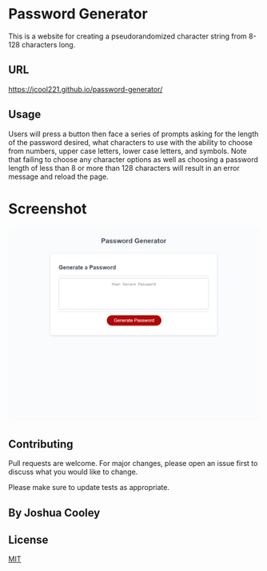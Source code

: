 # Password Generator

This is a website for creating a pseudorandomized character string from 8-128 characters long.

## URL

https://jcool221.github.io/password-generator/

## Usage

Users will press a button then face a series of prompts asking for the length of the password desired, what characters to use with the ability to choose from numbers, upper case letters, lower case letters, and symbols.  Note that failing to choose any character options as well as choosing a password length of less than 8 or more than 128 characters will result in an error message and reload the page.

# Screenshot

![Screenshot of deployed website](./passwordGen/Assets/password-generator-SS.png)

## Contributing
Pull requests are welcome. For major changes, please open an issue first to discuss what you would like to change.

Please make sure to update tests as appropriate.

## By Joshua Cooley

## License
[MIT](https://choosealicense.com/licenses/mit/)
